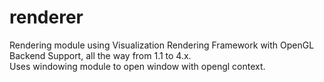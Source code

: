 # renderer

Rendering module using Visualization Rendering Framework with OpenGL Backend Support, all the way from 1.1 to 4.x.   
Uses windowing module to open window with opengl context.   

